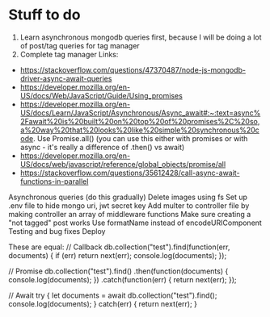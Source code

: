 # Stuff to do
1. Learn asynchronous mongodb queries first, because I will be doing a lot of post/tag queries for tag manager
2. Complete tag manager
Links:
- https://stackoverflow.com/questions/47370487/node-js-mongodb-driver-async-await-queries
- https://developer.mozilla.org/en-US/docs/Web/JavaScript/Guide/Using_promises
- https://developer.mozilla.org/en-US/docs/Learn/JavaScript/Asynchronous/Async_await#:~:text=async%2Fawait%20is%20built%20on%20top%20of%20promises%2C%20so,a%20way%20that%20looks%20like%20simple%20synchronous%20code.
Use Promise.all() (you can use this either with promises or with async - it's really a difference of .then() vs await)
- https://developer.mozilla.org/en-US/docs/web/javascript/reference/global_objects/promise/all
- https://stackoverflow.com/questions/35612428/call-async-await-functions-in-parallel

Asynchronous queries (do this gradually)
Delete images using fs
Set up .env file to hide mongo uri, jwt secret key
Add multer to controller file by making controller an array of middleware functions
Make sure creating a "not tagged" post works
Use formatName instead of encodeURIComponent
Testing and bug fixes
Deploy

These are equal:
// Callback
db.collection("test").find(function(err, documents) {
  if (err) return next(err);
  console.log(documents);
});

// Promise
db.collection("test").find()
.then(function(documents) {
  console.log(documents);
})
.catch(function(err) {
  return next(err);
});

// Await
try {
  let documents = await db.collection("test").find();
  console.log(documents);
} catch(err) {
  return next(err);
}